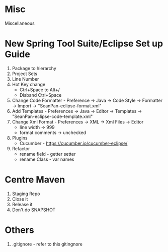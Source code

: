 # Misc
Miscellaneous

# New Spring Tool Suite/Eclipse Set up Guide
1. Package to hierarchy
1. Project Sets
1. Line Number
1. Hot Key change
   - Ctrl+Space to Alt+/
   - Disband Ctrl+Space
1. Change Code Formatter - Preference -> Java -> Code Style -> Formatter -> Import -> "SeanPan-eclipse-format.xml"
1. Add Templates - Preferences -> Java -> Editor -> Templates -> "SeanPan-eclipse-code-template.xml"
1. Change Xml Format - Preferences -> XML -> Xml Files -> Editor
   - line width -> 999
   - format comments -> unchecked
1. Plugins
   - Cucumber - https://cucumber.io/cucumber-eclipse/
1. Refactor
   - rename field - getter setter
   - rename Class - var names

# Centre Maven
1. Staging Repo
1. Close it
1. Release it
1. Don't do SNAPSHOT


# Others
1. .gitignore - refer to this gitingnore
